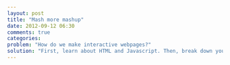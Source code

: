 ```yaml
---
layout: post
title: "Mash more mashup"
date: 2012-09-12 06:30
comments: true
categories: 
problem: "How do we make interactive webpages?"
solution: "First, learn about HTML and Javascript. Then, break down your data-processing tasks like before."
---
```

